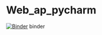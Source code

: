 # Web_ap_pycharm

[![Binder](https://mybinder.org/badge_logo.svg)](https://mybinder.org/v2/gh/Izzykojo/Web_ap_pycharm/main?urlpath=https%3A%2F%2Fgithub.com%2FIzzykojo%2FWeb_ap_pycharm%2Fblob%2Fmain%2Frscc_II.py)
binder
